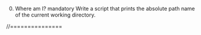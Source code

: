 
0. Where am I?
mandatory
Write a script that prints the absolute path name of the current working directory.

//===============

